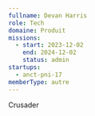 ```yaml
---
fullname: Devan Harris
role: Tech
domaine: Produit
missions:
  - start: 2023-12-02
    end: 2024-12-02
    status: admin
startups:
  - anct-pni-17
memberType: autre
---
```


Crusader
